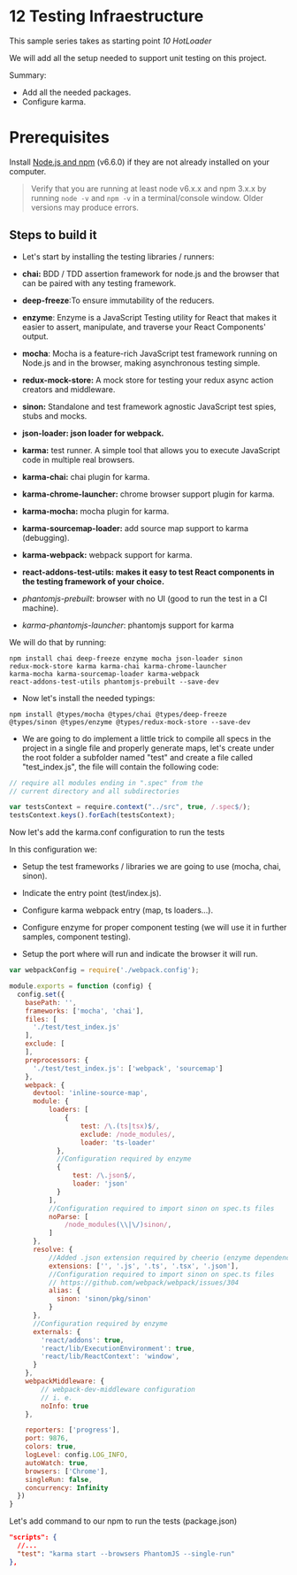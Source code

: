 # 12 Testing Infraestructure

This sample series takes as starting point _10 HotLoader_

We will add all the setup needed to support unit testing on this project.

Summary:

- Add all the needed packages.
- Configure karma.



# Prerequisites

Install [Node.js and npm](https://nodejs.org/en/) (v6.6.0) if they are not already installed on your computer.

> Verify that you are running at least node v6.x.x and npm 3.x.x by running `node -v` and `npm -v` in a terminal/console window. Older versions may produce errors.

## Steps to build it

- Let's start by installing the testing libraries / runners:

- **chai:** BDD / TDD assertion framework for node.js and the browser that can be paired with any testing framework.
- **deep-freeze**:To ensure immutability of the reducers.
- **enzyme**: Enzyme is a JavaScript Testing utility for React that makes it easier to assert, manipulate, and traverse your React Components' output.
- **mocha**: Mocha is a feature-rich JavaScript test framework running on Node.js and in the browser, making asynchronous testing simple.
- **redux-mock-store:** A mock store for testing your redux async action creators and middleware.
- **sinon:** Standalone and test framework agnostic JavaScript test spies, stubs and mocks.
- **json-loader: json loader for webpack.**
- **karma:** test runner. A simple tool that allows you to execute JavaScript code in multiple real browsers.
- **karma-chai:** chai plugin for karma.
- **karma-chrome-launcher:** chrome browser support plugin for karma.
- **karma-mocha:** mocha plugin for karma.
- **karma-sourcemap-loader:** add source map support to karma (debugging).
- **karma-webpack:** webpack support for karma.
- **react-addons-test-utils: makes it easy to test React components in the testing framework of your choice.**
- *phantomjs-prebuilt*: browser with no UI (good to run the test in a CI machine).
- *karma-phantomjs-launcher*: phantomjs support for karma

We will do that by running:

```
npm install chai deep-freeze enzyme mocha json-loader sinon
redux-mock-store karma karma-chai karma-chrome-launcher
karma-mocha karma-sourcemap-loader karma-webpack
react-addons-test-utils phantomjs-prebuilt --save-dev
```

- Now let's install the needed typings:

```
npm install @types/mocha @types/chai @types/deep-freeze
@types/sinon @types/enzyme @types/redux-mock-store --save-dev
```

- We are going to do implement a little trick to compile all specs in the project in a single file and properly generate
maps, let's create under the root folder a subfolder named "test" and create a file called "test_index.js", the file will contain the following code:

````javascript
// require all modules ending in ".spec" from the
// current directory and all subdirectories

var testsContext = require.context("../src", true, /.spec$/);
testsContext.keys().forEach(testsContext);
````

Now let's add the karma.conf configuration to run the tests

In this configuration we:
  - Setup the test frameworks / libraries
we are going to use (mocha, chai, sinon).

  -  Indicate the entry point (test/index.js).

  - Configure karma webpack entry (map, ts loaders...).

  - Configure enzyme for proper component testing (we will use it
    in further samples, component testing).

  -  Setup the port where will run and indicate the browser it will run.

```javascript
var webpackConfig = require('./webpack.config');

module.exports = function (config) {
  config.set({
    basePath: '',
    frameworks: ['mocha', 'chai'],
    files: [
      './test/test_index.js'
    ],
    exclude: [
    ],
    preprocessors: {
      './test/test_index.js': ['webpack', 'sourcemap']
    },
    webpack: {
      devtool: 'inline-source-map',
      module: {
          loaders: [
              {
                  test: /\.(ts|tsx)$/,
                  exclude: /node_modules/,
                  loader: 'ts-loader'
            },
            //Configuration required by enzyme
            {
                test: /\.json$/,
                loader: 'json'
            }
          ],
          //Configuration required to import sinon on spec.ts files
          noParse: [
              /node_modules(\\|\/)sinon/,
          ]          
      },
      resolve: {
          //Added .json extension required by cheerio (enzyme dependency)
          extensions: ['', '.js', '.ts', '.tsx', '.json'],
          //Configuration required to import sinon on spec.ts files
          // https://github.com/webpack/webpack/issues/304
          alias: {
            sinon: 'sinon/pkg/sinon'
          }          
      },
      //Configuration required by enzyme
      externals: {
        'react/addons': true,
        'react/lib/ExecutionEnvironment': true,
        'react/lib/ReactContext': 'window',
      }
    },
    webpackMiddleware: {
        // webpack-dev-middleware configuration
        // i. e.
        noInfo: true
    },

    reporters: ['progress'],
    port: 9876,
    colors: true,
    logLevel: config.LOG_INFO,
    autoWatch: true,
    browsers: ['Chrome'],
    singleRun: false,
    concurrency: Infinity
  })
}

```

Let's add  command to our npm to run the tests (package.json)

````json
"scripts": {
  //...
  "test": "karma start --browsers PhantomJS --single-run"
},

````
